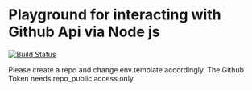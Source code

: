 # Playground for interacting with Github Api via Node js

[![Build Status](https://travis-ci.com/marcpalm/github-api.svg?branch=master)](https://travis-ci.com/marcpalm/github-api)

Please create a repo and change env.template accordingly.
The Github Token needs repo_public access only.
